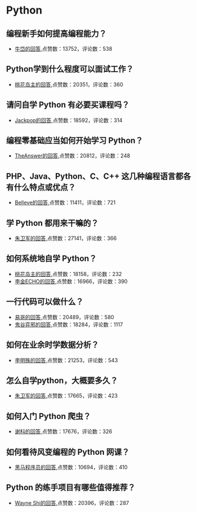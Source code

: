 #  Python 
## 编程新手如何提高编程能力？
- [牛岱的回答](https://www.zhihu.com/question/27574436/answer/745280697),点赞数：13752，评论数：538
## Python学到什么程度可以面试工作？
- [桃花岛主的回答](https://www.zhihu.com/question/54513391/answer/779646691),点赞数：20351，评论数：360
## 请问自学 Python 有必要买课程吗？
- [Jackpop的回答](https://www.zhihu.com/question/318258554/answer/643789124),点赞数：18592，评论数：314
## 编程零基础应当如何开始学习 Python？
- [TheAnswer的回答](https://www.zhihu.com/question/20039623/answer/64926634),点赞数：20812，评论数：248
## PHP、Java、Python、C、C++ 这几种编程语言都各有什么特点或优点？
- [Belleve的回答](https://www.zhihu.com/question/25038841/answer/44396770),点赞数：11411，评论数：721
## 学 Python 都用来干嘛的？
- [朱卫军的回答](https://www.zhihu.com/question/34098079/answer/881335591),点赞数：27141，评论数：366
## 如何系统地自学 Python？
- [桃花岛主的回答](https://www.zhihu.com/question/29138020/answer/778840509),点赞数：18158，评论数：232
- [李金ECHO的回答](https://www.zhihu.com/question/29138020/answer/81972368),点赞数：16966，评论数：390
## 一行代码可以做什么？
- [易哥的回答](https://www.zhihu.com/question/285586045/answer/1164579350),点赞数：20489，评论数：580
- [鬼谷弈邪的回答](https://www.zhihu.com/question/285586045/answer/449795157),点赞数：18284，评论数：1117
## 如何在业余时学数据分析？
- [李明殊的回答](https://www.zhihu.com/question/22119753/answer/152679250),点赞数：21253，评论数：543
## 怎么自学python，大概要多久？
- [朱卫军的回答](https://www.zhihu.com/question/300985609/answer/1293193482),点赞数：17665，评论数：423
## 如何入门 Python 爬虫？
- [谢科的回答](https://www.zhihu.com/question/20899988/answer/24923424),点赞数：17676，评论数：326
## 如何看待风变编程的 Python 网课？
- [黑马程序员的回答](https://www.zhihu.com/question/309426015/answer/802867118),点赞数：10694，评论数：410
## Python 的练手项目有哪些值得推荐？
- [Wayne Shi的回答](https://www.zhihu.com/question/29372574/answer/88744491),点赞数：20396，评论数：287
